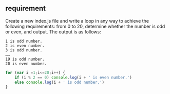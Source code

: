 ## requirement 
    
Create a new index.js file and write a loop in any way to achieve the following requirements: from 0 to 20, determine whether the number is odd or even, and output. The output is as follows:

```
1 is odd number.
2 is even number.
3 is odd number.
……
19 is odd number.
20 is even number.
```

```javascript
for (var i =1;i<=20;i++) {
	if (i % 2 == 0) console.log(i + ' is even number.')
	else console.log(i + ' is odd number.')
}
```
